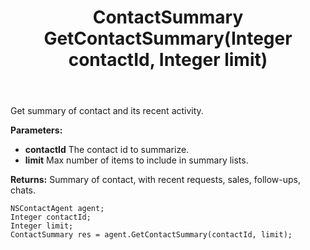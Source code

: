 ﻿---
uid: crmscript_ref_NSContactAgent_GetContactSummary
title: ContactSummary GetContactSummary(Integer contactId, Integer limit)
intellisense: NSContactAgent.GetContactSummary
keywords: NSContactAgent, GetContactSummary
so.topic: reference
---

Get summary of contact and its recent activity.

**Parameters:**
 - **contactId** The contact id to summarize.
 - **limit** Max number of items to include in summary lists.

**Returns:** Summary of contact, with recent requests, sales, follow-ups, chats.

```crmscript
NSContactAgent agent;
Integer contactId;
Integer limit;
ContactSummary res = agent.GetContactSummary(contactId, limit);
```

